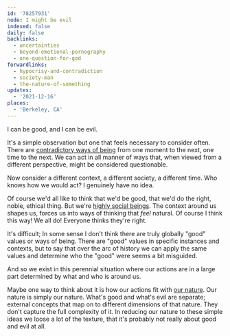 ```yaml
---
id: '78257931'
node: I might be evil
indexed: false
daily: false
backlinks:
  - uncertainties
  - beyond-emotional-pornography
  - one-question-for-god
forwardlinks:
  - hypocrisy-and-contradiction
  - society-man
  - the-nature-of-something
updates:
  - '2021-12-16'
places:
  - 'Berkeley, CA'
---
```

I can be good, and I can be evil. 

It's a simple observation but one that feels necessary to consider often. There are [contradictory ways of being](hypocrisy-and-contradiction.md) from one moment to the next, one time to the next. We can act in all manner of ways that, when viewed from a different perspective, might be considered questionable. 

Now consider a different context, a different society, a different time. Who knows how we would act? I genuinely have no idea.  

Of course we'd all like to think that we'd be good, that we'd do the right, noble, ethical thing. But we're [highly social beings](society-man.md). The context around us shapes us, forces us into ways of thinking that *feel* natural. Of course I think this way! We all do! Everyone thinks they're right.

It's difficult; In some sense I don't think there are truly globally "good" values or ways of being. There are "good" values in specific instances and contexts, but to say that over the arc of history we can apply the same values and determine who the "good" were seems a bit misguided. 

And so we exist in this perennial situation where our actions are in a large part determined by what and who is around us. 

Maybe one way to think about it is how our actions fit with [our nature](the-nature-of-something.md). Our nature is simply our nature. What's good and what's evil are separate; external concepts that map on to different dimensions of that nature. They don't capture the full complexity of it. In reducing our nature to these simple ideas we loose a lot of the texture, that it's probably not really about good and evil at all. 


